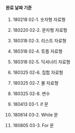 #### 완료 날짜 기준

1. 180218 02-1. 숫자형 자료형

2. 180220 02-2. 문자형 자료형

3. 180318 02-3. 리스트 자료형

4. 180318 02-4. 튜플 자료형

5. 180318 02-5. 딕셔너리 자료형

6. 180325 02-6. 집합 자료형

7. 180325 02-7. 불 자료형

8. 180325 02-8. 변수

9. 180413 03-1. if 문 

10. 180614 03-2. While 문 

11. 180805 03-3. For 문
